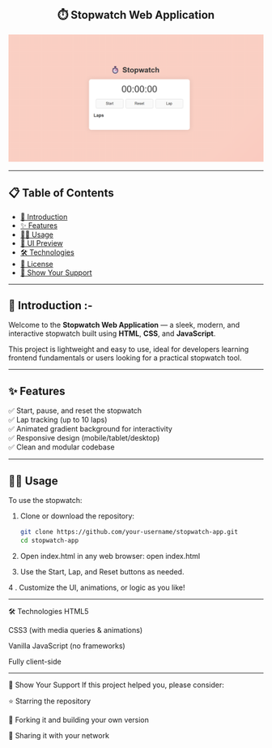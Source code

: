 <h2 align="center">⏱️ Stopwatch Web Application</h2>

![alt text](image.png)

---

## 📋 Table of Contents

- [🚀 Introduction](#-introduction)
- [✨ Features](#-features)
- [🧑‍💻 Usage](#-usage)
- [🎨 UI Preview](#-ui-preview)
- [🛠 Technologies](#-technologies)
- [📄 License](#-license)
- [🌟 Show Your Support](#-show-your-support)

---

## 🚀 Introduction :-

Welcome to the **Stopwatch Web Application** — a sleek, modern, and interactive stopwatch built using **HTML**, **CSS**, and **JavaScript**.

This project is lightweight and easy to use, ideal for developers learning frontend fundamentals or users looking for a practical stopwatch tool.

---

## ✨ Features

✅ Start, pause, and reset the stopwatch  
✅ Lap tracking (up to 10 laps)  
✅ Animated gradient background for interactivity  
✅ Responsive design (mobile/tablet/desktop)  
✅ Clean and modular codebase  

---

## 🧑‍💻 Usage

To use the stopwatch:

1. Clone or download the repository:

   ```bash
   git clone https://github.com/your-username/stopwatch-app.git
   cd stopwatch-app


2. Open index.html in any web browser: 
    open  index.html



3. Use the Start, Lap, and Reset buttons as needed.

4 . Customize the UI, animations, or logic as you like!


---------------------------------------------------------------------

🛠 Technologies
HTML5

CSS3 (with media queries & animations)

Vanilla JavaScript (no frameworks)

Fully client-side


-----------------------------------------------------

🌟 Show Your Support
If this project helped you, please consider:

⭐️ Starring the repository

🔁 Forking it and building your own version

📢 Sharing it with your network





